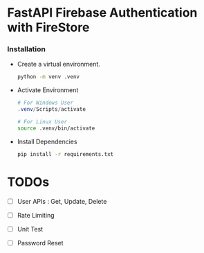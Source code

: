 # FastAPI Firebase Authentication with FireStore

### Installation

- Create a virtual environment.

  ```bash
  python -m venv .venv
  ```
- Activate Environment

  ```powershell
  # For Windows User
  .venv/Scripts/activate
  ```

  ```bash
  # For Linux User
  source .venv/bin/activate
  ```
- Install Dependencies

  ```bash
  pip install -r requirements.txt
  ```





# TODOs

* [ ] User APIs :  Get, Update, Delete
* [ ] Rate Limiting

* [ ] Unit Test
* [ ] Password Reset
